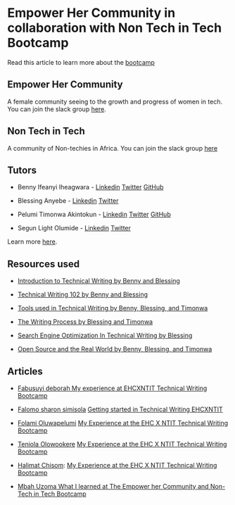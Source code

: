 # Empower Her Community in collaboration with Non Tech in Tech Bootcamp

Read this article to learn more about the [bootcamp](https://nontechintech.substack.com/p/nontechnicalbootcamp?r=k766r&s=w&utm_campaign=post&utm_medium=web&utm_source=direct)

## Empower Her Community

A female community seeing to the growth and progress of women in tech. You can join the slack group [here](https://linktr.ee/EmpowerHerCommunity).

## Non Tech in Tech

A community of Non-techies in Africa. You can join the slack group [here](https://join.slack.com/t/nontechintech/shared_invite/zt-1elj2fo4m-mi0HWRhkC5R8jjkxw73ikg)

## Tutors

- Benny Ifeanyi Iheagwara - [Linkedin](https://www.linkedin.com/in/ifeanyi-iheagwara/) [Twitter](https://twitter.com/Bennykillua) [GitHub](https://github.com/Bennykillua)

- Blessing Anyebe - [Linkedin](https://www.linkedin.com/in/anyebe-blessing-ene-kwennb/) [Twitter](https://twitter.com/KwennB)

- Pelumi Timonwa Akintokun - [Linkedin](https://www.linkedin.com/in/pelumi-akintokun/) [Twitter](https://twitter.com/timonwa_) [GitHub](https://github.com/timonwa)

- Segun Light Olumide - [Linkedin](https://www.linkedin.com/in/wonexo/) [Twitter](https://twitter.com/wonexo)

Learn more [here](https://twitter.com/empowerhercom/status/1554066239047274498?s=20&t=FpcUvRbr0vroejf1fneanw).

## Resources used

- [Introduction to Technical Writing by Benny and Blessing](https://docs.google.com/presentation/d/1iQjS8ng7s8cNnbX_-pmcaVX_fiJrZTLdcDvdKSySq9s/edit?usp=sharing)

- [Technical Writing 102 by Benny and Blessing](https://docs.google.com/presentation/d/15qSEnL9TNgbgrNFrSIeE987ZwcRMG1auNwX5NyRLcFU/edit?usp=sharing)

- [Tools used in Technical Writing by Benny, Blessing, and Timonwa](https://docs.google.com/presentation/d/1mtu9CryVeydr9y_YmL9PUAM5Sv_ZPO6pwDlPAiqsk7Q/edit?usp=sharing)

- [The Writing Process by Blessing and Timonwa](https://docs.google.com/presentation/d/1p4ftBJtoDG02H4yRaxEBNWnuGllChiqm64qmpeIHYiA/edit?usp=sharing)

- [Search Engine Optimization In Technical Writing by Blessing](https://docs.google.com/presentation/d/1xLdw45nrxWwARveF7e2cNq7HWQKX_2fYNNU23Lr7LF4/edit?usp=sharing)

- [Open Source and the Real World by Benny, Blessing, and Timonwa](https://docs.google.com/presentation/d/19QLEWGtSAdsvFsHLWOdIlLx6hnI-M6ZcS8XcczEQhcE/edit?usp=sharing)

## Articles

- [Fabusuyi deborah My experience at EHCXNTIT Technical Writing Bootcamp](https://medium.com/@fabusuyideborah03/my-experience-at-ehc-x-ntit-bootcamp-47fdae6baad3)

- [Falomo sharon simisola](https://github.com/falsharion) [ Getting started in Technical Writing EHCXNTIT](https://falomosharon.hashnode.dev/getting-started-in-technical-writing)

- [Folami Oluwapelumi](https://github.com/Pep7799) [My Experience at the EHC X NTIT Technical Writing Bootcamp](https://supergirlp.hashnode.dev/my-experience-at-the-empower-her-community-x-non-tech-in-tech-bootcamp)

- [Teniola Olowookere](https://github.com/Teniola-theDev) [My Experience at the EHC X NTIT Technical Writing Bootcamp](https://teniolaxyz.hashnode.dev/my-experience-at-the-empower-her-community-x-non-tech-in-tech-bootcamp)

- [Halimat Chisom](https://github.com/Chisomgold): [My Experience at the EHC X NTIT Technical Writing Bootcamp](https://medium.com/@gearthdexter/bootcamp-experience-with-empower-her-x-non-tech-in-tech-technical-writing-de590524c2ce)

- [Mbah Uzoma What I learned at The Empower her Community and Non-Tech in Tech Bootcamp](https://amytex5.hashnode.dev/what-i-learned-during-the-empower-her-community-and-non-tech-in-tech-bootcamp)
